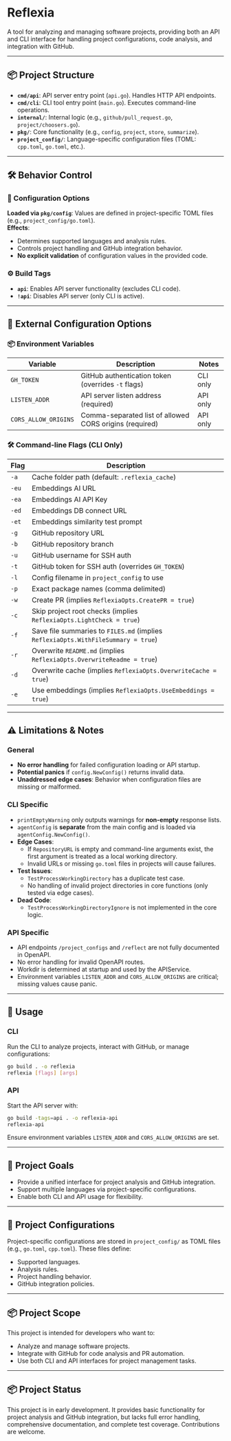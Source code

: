 # Reflexia

A tool for analyzing and managing software projects, providing both an API and CLI interface for handling project configurations, code analysis, and integration with GitHub.

---

## 📦 Project Structure

- **`cmd/api`**: API server entry point (`api.go`). Handles HTTP API endpoints.
- **`cmd/cli`**: CLI tool entry point (`main.go`). Executes command-line operations.
- **`internal/`**: Internal logic (e.g., `github/pull_request.go`, `project/choosers.go`).
- **`pkg/`**: Core functionality (e.g., `config`, `project`, `store`, `summarize`).
- **`project_config/`**: Language-specific configuration files (TOML: `cpp.toml`, `go.toml`, etc.).

---

## 🛠 Behavior Control

### 🔧 Configuration Options

**Loaded via `pkg/config`**: Values are defined in project-specific TOML files (e.g., `project_config/go.toml`).  
**Effects**:
- Determines supported languages and analysis rules.
- Controls project handling and GitHub integration behavior.
- **No explicit validation** of configuration values in the provided code.

### ⚙ Build Tags

- **`api`**: Enables API server functionality (excludes CLI code).
- **`!api`**: Disables API server (only CLI is active).

---

## 🧩 External Configuration Options

### 📦 Environment Variables

| Variable | Description | Notes |
|--------|-------------|-------|
| `GH_TOKEN` | GitHub authentication token (overrides `-t` flags) | CLI only |
| `LISTEN_ADDR` | API server listen address (required) | API only |
| `CORS_ALLOW_ORIGINS` | Comma-separated list of allowed CORS origins (required) | API only |

### 🛠 Command-line Flags (CLI Only)

| Flag | Description |
|------|-------------|
| `-a` | Cache folder path (default: `.reflexia_cache`) |
| `-eu` | Embeddings AI URL |
| `-ea` | Embeddings AI API Key |
| `-ed` | Embeddings DB connect URL |
| `-et` | Embeddings similarity test prompt |
| `-g` | GitHub repository URL |
| `-b` | GitHub repository branch |
| `-u` | GitHub username for SSH auth |
| `-t` | GitHub token for SSH auth (overrides `GH_TOKEN`) |
| `-l` | Config filename in `project_config` to use |
| `-p` | Exact package names (comma delimited) |
| `-w` | Create PR (implies `ReflexiaOpts.CreatePR = true`) |
| `-c` | Skip project root checks (implies `ReflexiaOpts.LightCheck = true`) |
| `-f` | Save file summaries to `FILES.md` (implies `ReflexiaOpts.WithFileSummary = true`) |
| `-r` | Overwrite `README.md` (implies `ReflexiaOpts.OverwriteReadme = true`) |
| `-d` | Overwrite cache (implies `ReflexiaOpts.OverwriteCache = true`) |
| `-e` | Use embeddings (implies `ReflexiaOpts.UseEmbeddings = true`) |

---

## ⚠ Limitations & Notes

### General
- **No error handling** for failed configuration loading or API startup.
- **Potential panics** if `config.NewConfig()` returns invalid data.
- **Unaddressed edge cases**: Behavior when configuration files are missing or malformed.

### CLI Specific
- `printEmptyWarning` only outputs warnings for **non-empty** response lists.
- `agentConfig` is **separate** from the main config and is loaded via `agentConfig.NewConfig()`.
- **Edge Cases**: 
  - If `RepositoryURL` is empty and command-line arguments exist, the first argument is treated as a local working directory.
  - Invalid URLs or missing `go.toml` files in projects will cause failures.
- **Test Issues**: 
  - `TestProcessWorkingDirectory` has a duplicate test case.
  - No handling of invalid project directories in core functions (only tested via edge cases).
- **Dead Code**: 
  - `TestProcessWorkingDirectoryIgnore` is not implemented in the core logic.

### API Specific
- API endpoints `/project_configs` and `/reflect` are not fully documented in OpenAPI.
- No error handling for invalid OpenAPI routes.
- Workdir is determined at startup and used by the APIService.
- Environment variables `LISTEN_ADDR` and `CORS_ALLOW_ORIGINS` are critical; missing values cause panic.

---

## 📌 Usage

### CLI
Run the CLI to analyze projects, interact with GitHub, or manage configurations:
```bash
go build . -o reflexia
reflexia [flags] [args]
```

### API
Start the API server with:
```bash
go build -tags=api . -o reflexia-api
reflexia-api
```
Ensure environment variables `LISTEN_ADDR` and `CORS_ALLOW_ORIGINS` are set.

---

## 📝 Project Goals

- Provide a unified interface for project analysis and GitHub integration.
- Support multiple languages via project-specific configurations.
- Enable both CLI and API usage for flexibility.

---

## 🧩 Project Configurations

Project-specific configurations are stored in `project_config/` as TOML files (e.g., `go.toml`, `cpp.toml`). These files define:
- Supported languages.
- Analysis rules.
- Project handling behavior.
- GitHub integration policies.

---

## 📦 Project Scope

This project is intended for developers who want to:
- Analyze and manage software projects.
- Integrate with GitHub for code analysis and PR automation.
- Use both CLI and API interfaces for project management tasks.

---

## 📦 Project Status

This project is in early development. It provides basic functionality for project analysis and GitHub integration, but lacks full error handling, comprehensive documentation, and complete test coverage. Contributions are welcome.
